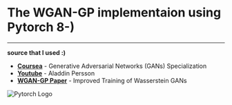 # The **WGAN-GP** implementaion using **Pytorch** 8-)
---
__source that I used :)__

- __[Coursea](https://www.coursera.org/specializations/generative-adversarial-networks-gans)__ - Generative Adversarial Networks (GANs) Specialization
- __[Youtube](https://www.youtube.com/watch?v=pG0QZ7OddX4&list=PLhhyoLH6IjfxeoooqP9rhU3HJIAVAJ3Vz&index=27)__ - Aladdin Persson
- __[WGAN-GP Paper](https://arxiv.org/abs/1704.00028)__ - Improved Training of Wasserstein GANs

![Pytorch Logo](./openmined-pytorch)

